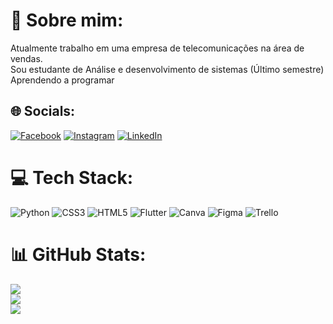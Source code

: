 # 💫 Sobre mim:
Atualmente trabalho em uma empresa de telecomunicações na área de vendas.<br>Sou estudante de Análise e desenvolvimento de sistemas (Último semestre)<br>Aprendendo a programar


## 🌐 Socials:
[![Facebook](https://img.shields.io/badge/Facebook-%231877F2.svg?logo=Facebook&logoColor=white)](https://facebook.com/JúlioMonteiroAssoni ) [![Instagram](https://img.shields.io/badge/Instagram-%23E4405F.svg?logo=Instagram&logoColor=white)](https://instagram.com/julio_monteiro__) [![LinkedIn](https://img.shields.io/badge/LinkedIn-%230077B5.svg?logo=linkedin&logoColor=white)](https://linkedin.com/in/JúlioMonteiroAssoni ) 

# 💻 Tech Stack:
![Python](https://img.shields.io/badge/python-3670A0?style=flat&logo=python&logoColor=ffdd54) ![CSS3](https://img.shields.io/badge/css3-%231572B6.svg?style=flat&logo=css3&logoColor=white) ![HTML5](https://img.shields.io/badge/html5-%23E34F26.svg?style=flat&logo=html5&logoColor=white) ![Flutter](https://img.shields.io/badge/Flutter-%2302569B.svg?style=flat&logo=Flutter&logoColor=white) ![Canva](https://img.shields.io/badge/Canva-%2300C4CC.svg?style=flat&logo=Canva&logoColor=white) 	![Figma](https://img.shields.io/badge/figma-%23F24E1E.svg?style=flat&logo=figma&logoColor=white) ![Trello](https://img.shields.io/badge/Trello-%23026AA7.svg?style=flat&logo=Trello&logoColor=white)
# 📊 GitHub Stats:
![](https://github-readme-stats.vercel.app/api?username=JulioMonteiro25&theme=default&hide_border=true&include_all_commits=false&count_private=false)<br/>
![](https://github-readme-streak-stats.herokuapp.com/?user=JulioMonteiro25&theme=default&hide_border=true)<br/>
![](https://github-readme-stats.vercel.app/api/top-langs/?username=JulioMonteiro25&theme=default&hide_border=true&include_all_commits=false&count_private=false&layout=compact)

<!-- Proudly created with GPRM ( https://gprm.itsvg.in ) -->
